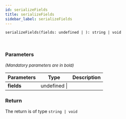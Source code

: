 ```yaml
---
id: serializeFields
title: serializeFields
sidebar_label: serializeFields
---
```


```tsx
serializeFields(fields: undefined | ): string | void
```
<br/>



### Parameters

<font size="2"><i>(Mandatory parameters are in bold)</i></font>

| Parameters | Type | Description |
| --------- | ---- | ----------- |
| **fields** | undefined \|  |  |


### Return



The return is of type <code>string | void</code>